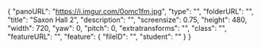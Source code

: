 {
      "panoURL": "https://i.imgur.com/0omc1fm.jpg",
      "type": "",
      "folderURL": "",
      "title": "Saxon Hall 2",
      "description": "",
      "screensize": 0.75,
      "height": 480,
      "width": 720,
      "yaw": 0,
      "pitch": 0,
      "extratransforms": "",
      "class": "",
      "featureURL": "",
      "feature": {
         "fileID": "",
         "student": ""
      }
   }